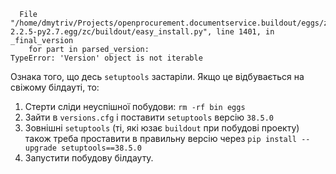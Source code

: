 ```
  File "/home/dmytriv/Projects/openprocurement.documentservice.buildout/eggs/zc.buildout-2.2.5-py2.7.egg/zc/buildout/easy_install.py", line 1401, in _final_version
    for part in parsed_version:
TypeError: 'Version' object is not iterable
```

Ознака того, що десь `setuptools` застаріли.
Якщо це відбувається на свіжому білдауті, то:

1. Стерти сліди неуспішної побудови: `rm -rf bin eggs`
2. Зайти в `versions.cfg` і поставити `setuptools` версію `38.5.0`
3. Зовнішні `setuptools` (ті, які юзає `buildout` при побудові проекту) також треба проставити в правильну версію через `pip install --upgrade setuptools==38.5.0`
4. Запустити побудову білдауту.
